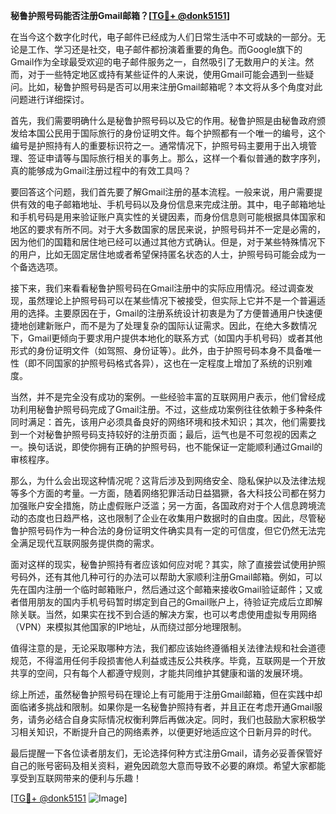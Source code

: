 **秘鲁护照号码能否注册Gmail邮箱？[[TG💪+ @donk5151](https://t.me/s/donk5151)]**

在当今这个数字化时代，电子邮件已经成为人们日常生活中不可或缺的一部分。无论是工作、学习还是社交，电子邮件都扮演着重要的角色。而Google旗下的Gmail作为全球最受欢迎的电子邮件服务之一，自然吸引了无数用户的关注。然而，对于一些特定地区或持有某些证件的人来说，使用Gmail可能会遇到一些疑问。比如，秘鲁护照号码是否可以用来注册Gmail邮箱呢？本文将从多个角度对此问题进行详细探讨。

首先，我们需要明确什么是秘鲁护照号码以及它的作用。秘鲁护照是由秘鲁政府颁发给本国公民用于国际旅行的身份证明文件。每个护照都有一个唯一的编号，这个编号是护照持有人的重要标识符之一。通常情况下，护照号码主要用于出入境管理、签证申请等与国际旅行相关的事务上。那么，这样一个看似普通的数字序列，真的能够成为Gmail注册过程中的有效工具吗？

要回答这个问题，我们首先要了解Gmail注册的基本流程。一般来说，用户需要提供有效的电子邮箱地址、手机号码以及身份信息来完成注册。其中，电子邮箱地址和手机号码是用来验证账户真实性的关键因素，而身份信息则可能根据具体国家和地区的要求有所不同。对于大多数国家的居民来说，护照号码并不一定是必需的，因为他们的国籍和居住地已经可以通过其他方式确认。但是，对于某些特殊情况下的用户，比如无固定居住地或者希望保持匿名状态的人士，护照号码可能会成为一个备选选项。

接下来，我们来看看秘鲁护照号码在Gmail注册中的实际应用情况。经过调查发现，虽然理论上护照号码可以在某些情况下被接受，但实际上它并不是一个普遍适用的选择。主要原因在于，Gmail的注册系统设计初衷是为了方便普通用户快速便捷地创建新账户，而不是为了处理复杂的国际认证需求。因此，在绝大多数情况下，Gmail更倾向于要求用户提供本地化的联系方式（如国内手机号码）或者其他形式的身份证明文件（如驾照、身份证等）。此外，由于护照号码本身不具备唯一性（即不同国家的护照号码格式各异），这也在一定程度上增加了系统的识别难度。

当然，并不是完全没有成功的案例。一些经验丰富的互联网用户表示，他们曾经成功利用秘鲁护照号码完成了Gmail注册。不过，这些成功案例往往依赖于多种条件同时满足：首先，该用户必须具备良好的网络环境和技术知识；其次，他们需要找到一个对秘鲁护照号码支持较好的注册页面；最后，运气也是不可忽视的因素之一。换句话说，即使你拥有正确的护照号码，也不能保证一定能顺利通过Gmail的审核程序。

那么，为什么会出现这种情况呢？这背后涉及到网络安全、隐私保护以及法律法规等多个方面的考量。一方面，随着网络犯罪活动日益猖獗，各大科技公司都在努力加强账户安全措施，防止虚假账户泛滥；另一方面，各国政府对于个人信息跨境流动的态度也日趋严格，这也限制了企业在收集用户数据时的自由度。因此，尽管秘鲁护照号码作为一种合法的身份证明文件确实具有一定的可信度，但它仍然无法完全满足现代互联网服务提供商的需求。

面对这样的现实，秘鲁护照持有者应该如何应对呢？其实，除了直接尝试使用护照号码外，还有其他几种可行的办法可以帮助大家顺利注册Gmail邮箱。例如，可以先在国内注册一个临时邮箱账户，然后通过这个邮箱来接收Gmail验证邮件；又或者借用朋友的国内手机号码暂时绑定到自己的Gmail账户上，待验证完成后立即解除关联。当然，如果实在找不到合适的解决方案，也可以考虑使用虚拟专用网络（VPN）来模拟其他国家的IP地址，从而绕过部分地理限制。

值得注意的是，无论采取哪种方法，我们都应该始终遵循相关法律法规和社会道德规范，不得滥用任何手段损害他人利益或违反公共秩序。毕竟，互联网是一个开放共享的空间，只有每个人都遵守规则，才能共同维护其健康和谐的发展环境。

综上所述，虽然秘鲁护照号码在理论上有可能用于注册Gmail邮箱，但在实践中却面临诸多挑战和限制。如果你是一名秘鲁护照持有者，并且正在考虑开通Gmail服务，请务必结合自身实际情况权衡利弊后再做决定。同时，我们也鼓励大家积极学习相关知识，不断提升自己的网络素养，以便更好地适应这个日新月异的时代。

最后提醒一下各位读者朋友们，无论选择何种方式注册Gmail，请务必妥善保管好自己的账号密码及相关资料，避免因疏忽大意而导致不必要的麻烦。希望大家都能享受到互联网带来的便利与乐趣！

[[TG💪+ @donk5151](https://t.me/s/donk5151) ![Image](https://i.postimg.cc/rwNCRYN7/Snipaste-2025-04-30-17-27-05.png)]